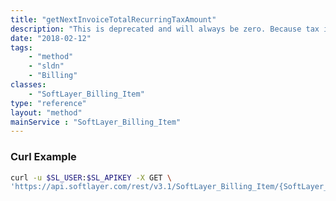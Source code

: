```yaml
---
title: "getNextInvoiceTotalRecurringTaxAmount"
description: "This is deprecated and will always be zero. Because tax is calculated in real-time, previewing the next recurring invoice is pre-tax only."
date: "2018-02-12"
tags:
    - "method"
    - "sldn"
    - "Billing"
classes:
    - "SoftLayer_Billing_Item"
type: "reference"
layout: "method"
mainService : "SoftLayer_Billing_Item"
---
```


### Curl Example
```bash
curl -u $SL_USER:$SL_APIKEY -X GET \
'https://api.softlayer.com/rest/v3.1/SoftLayer_Billing_Item/{SoftLayer_Billing_ItemID}/getNextInvoiceTotalRecurringTaxAmount'
```
